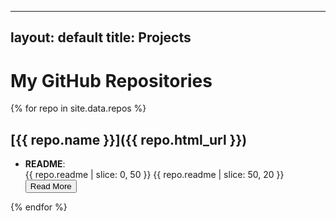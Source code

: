 

---
layout: default
title: Projects
---

# My GitHub Repositories

{% for repo in site.data.repos %}
## [{{ repo.name }}]({{ repo.html_url }})
- **README**:
  <div class="readme-container">
    <span class="readme-preview" id="preview-{{ repo.name }}">
      {{ repo.readme | slice: 0, 50 }}
      <span class="readme-blur">{{ repo.readme | slice: 50, 20 }}</span>
    </span>
    <span class="readme-full" id="full-{{ repo.name }}" style="display: none;">
      {{ repo.readme }}
    </span>
    <button class="read-more-button" onclick="toggleReadme('{{ repo.name }}')">Read More</button>
  </div>
{% endfor %}



<script>
function toggleReadme(repoName) {
    const preview = document.getElementById(`preview-${repoName}`);
    const full = document.getElementById(`full-${repoName}`);
    const button = preview.nextElementSibling;

    if (preview.style.display === "none") {
        preview.style.display = "inline";
        full.style.display = "none";
        button.textContent = "Read More";
    } else {
        preview.style.display = "none";
        full.style.display = "inline";
        button.textContent = "Show Less";
    }
}

